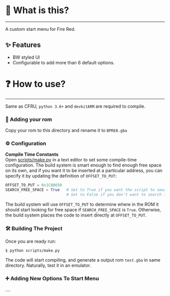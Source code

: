 # 👀 What is this? 
___
A custom start menu for Fire Red.

## ✨ Features
- BW styled UI
- Configurable to add more than 6 default options.

# ❓ How to use?
___
Same as CFRU, `python 3.6+` and `devkitARM` are required to compile.<br>

### 💾  Adding your rom  
Copy your rom to this directory and rename it to `BPRE0.gba`

### ⚙️ Configuration 
**Compile Time Constants** <br>
Open [scripts/make.py](https://github.com/ansh860/start-menu/blob/bw/scripts/make.py#L12) in a text editor to set some compile-time configuration.
The build system is smart enough to find enough free space on its own, and if you want it to be inserted at a particular address, you can specify it by updating the definition of `OFFSET_TO_PUT`:

```python
OFFSET_TO_PUT = 0x1C88650
SEARCH_FREE_SPACE = True   # Set to True if you want the script to search for free space
                           # Set to False if you don't want to search for free space as you for example update the engine
```

The build system will use `OFFSET_TO_PUT` to determine where in the ROM it should start looking for free space if `SEARCH_FREE_SPACE` is `True`.  Otherwise, the build system places the code to insert directly at `OFFSET_TO_PUT`.

### 🛠️ Building The Project
Once you are ready run:
```shell
$ python scripts/make.py
```
The code will start compiling, and generate a output rom `test.gba` in same directory.
Naturally, test it in an emulator.

### ➕ Adding New Options To Start Menu

....
